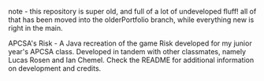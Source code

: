 note - this repository is super old, and full of a lot of undeveloped fluff! all of that has been moved into the olderPortfolio branch, while everything new is right in the main.

APCSA's Risk - A Java recreation of the game Risk developed for my junior year's APCSA class. Developed in tandem with other classmates, namely Lucas Rosen and Ian Chemel. Check the README for additional information on development and credits.

